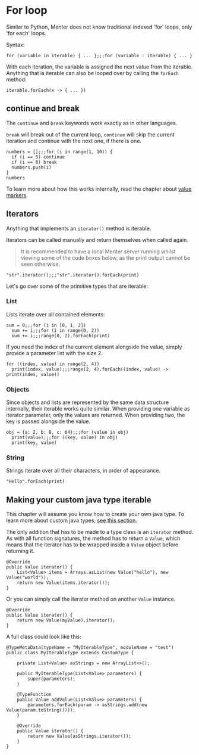 # For loop

Similar to Python, Menter does not know traditional indexed 'for' loops, only 'for each' loops.

Syntax:

```static
for (variable in iterable) { ... };;;for (variable : iterable) { ... }
```

With each iteration, the variable is assigned the next value from the iterable. Anything that is iterable can also be
looped over by calling the `forEach` method:

```static
iterable.forEach(x -> { ... })
```

## continue and break

The `continue` and `break` keywords work exactly as in other languages.

`break` will break out of the current loop, `continue` will skip the current iteration and continue with the next one,
if there is one.

```result=[];;;[1, 2, 3, 4, 6, 7]
numbers = [];;;for (i in range(1, 10)) {
  if (i == 5) continue
  if (i == 8) break
  numbers.push(i)
}
numbers
```

To learn more about how this works internally, read the chapter about [value markers](Java_value_markers.html).

## Iterators

Anything that implements an `iterator()` method is iterable.

Iterators can be called manually and return themselves when called again.

> It is recommended to have a local Menter server running whilst viewing some of the code boxes below, as the print
> output cannot be seen otherwise.

```result=<<iterator>>
"str".iterator();;;"str".iterator().forEach(print)
```

Let's go over some of the primitive types that are iterable:

### List

Lists iterate over all contained elements:

```result=0;;;3;;;6
sum = 0;;;for (i in [0, 1, 2])
  sum += i;;;for (i in range(0, 2))
  sum += i;;;range(0, 2).forEach(print)
```

If you need the index of the current element alongside the value, simply provide a parameter list with the size 2.

```result=null
for ((index, value) in range(2, 4))
  print(index, value);;;range(2, 4).forEach((index, value) -> print(index, value))
```

### Objects

Since objects and lists are represented by the same data structure internally, their iterable works quite similar. When
providing one variable as iterator parameter, only the values are returned. When providing two, the key is passed
alongside the value.

```result={a: 2, b: 8, c: 64};;;null;;;null
obj = {a: 2, b: 8, c: 64};;;for (value in obj)
  print(value);;;for ((key, value) in obj)
  print(key, value)
```

### String

Strings iterate over all their characters, in order of appearance.

```result=null
"Hello".forEach(print)
```

## Making your custom java type iterable

This chapter will assume you know how to create your own java type.
To learn more about custom java types, [see this section](Java_custom_java_types.html).

The only addition that has to be made to a type class is an `iterator` method. As with all function signatures, the
method has to return a `Value`, which means that the iterator has to be wrapped inside a `Value` object before returning
it.

```static---lang=java
@Override
public Value iterator() {
    List<Value> items = Arrays.asList(new Value("hello"), new Value("world"));
    return new Value(items.iterator());
}
```

Or you can simply call the iterator method on another `Value` instance.

```static---lang=java
@Override
public Value iterator() {
    return new Value(myValue).iterator();
}
```

A full class could look like this:

```static---lang=java
@TypeMetaData(typeName = "MyIterableType", moduleName = "test")
public class MyIterableType extends CustomType {

    private List<Value> asStrings = new ArrayList<>();

    public MyIterableType(List<Value> parameters) {
        super(parameters);
    }

    @TypeFunction
    public Value addValue(List<Value> parameters) {
        parameters.forEach(param -> asStrings.add(new Value(param.toString())));
    }

    @Override
    public Value iterator() {
        return new Value(asStrings.iterator());
    }
}
```
